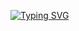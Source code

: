 [![Typing SVG](https://readme-typing-svg.herokuapp.com?font=Fira+Code&duration=2700&pause=1000&color=7d3837&width=435&lines=Hello+!+Welcome+to+my+github+%F0%9F%8C%99)](https://git.io/typing-svg)
